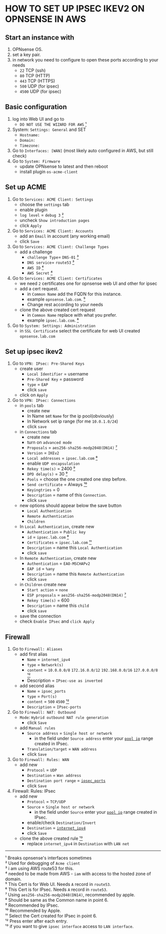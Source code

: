 # HOW TO SET UP IPSEC IKEV2 ON OPNSENSE IN AWS

## Start an instance with
1. OPNsense OS.
2. set a key pair.
3. in network you need to configure to open these ports according to your needs
    - `22` TCP (ssh)
    - `80` TCP (HTTP)
    - `443` TCP (HTTPS)
    - `500` UDP (for ipsec)
    - `4500` UDP (for ipsec)

## Basic configuration

1. log into Web UI and go to
    - `DO NOT USE THE WIZARD FOR AWS` [¹](#1)
2. System: `Settings: General` and SET
    - `Hostname:`
	- `Domain:`
    - `Timezone:`
3. Go to `Interfaces: [WAN]` (most likely auto configured in AWS, but still check)
4. Go to `System: Firmware`
    - update OPNsense to latest and then reboot
    - install plugin `os-acme-client`

## Set up ACME ##
1. Go to `Services: ACME Client: Settings`
	- choose the `settings` tab
  	- enable plugin
  	- `log level` = `debug 3` [²](#2)
  	- uncheck `Show introduction pages`
	- click `Apply`
2. Go to `Services: ACME Client: Accounts`
    - add an `Email` in account (any working email)
	- click `Save`
3. Go to `Services: ACME Client: Challenge Types`
    - add a challenge
        - `challenge Type`= `DNS-01` [³](#3)
        - `DNS service`= `route53` [³](#3)
        - `AWS ID` [⁴](#4)
        - `AWS Secret` [⁴](#4)
4. Go to `Services: ACME Client: Certificates`
    - we need `2` certificates one for opnsense web UI and other for ipsec
    - add a cert request.
		- in `Common Name` add the FQDN for this instance. 
        - example `opnsense.lab.com`. [⁵](#5)
      	- Change rest according to your needs
    - clone the above created cert request
    	- in `Common Name` replace with what you prefer. 
        - example `ipsec.lab.com`. [⁶](#6)
5. Go to `System: Settings: Administration`
    - in `SSL Certificate` select the certificate for web UI created `opnsense.lab.com` 

## Set up ipsec ikev2 ##
1. Go to `VPN: IPsec: Pre-Shared Keys`
    - create user
      	- `Local Identifier` = username
      	- `Pre-Shared Key` = password
      	- `type` = `EAP`
      	- click `save`
    - click on `Apply`
2. Go to `VPN: IPsec: Connections`
    - in `pools` tab
		- create new
      	- In Name set `Name` for the ip pool(obviously)
      	- In Network set ip range (for me `10.0.1.0/24`)<a id="pool"></a>
		- click `save`
    - in `Connections` tab
      	- create new 
        - turn on `advanced mode`
        - `Proposals` = `aes256-sha256-modp2048(DN14)` [⁷](#7)
        - `Version` = `IKEv2`
        - `Local addresses` = `ipsec.lab.com` [⁸](#8)
        - enable `UDP encapsulation`
        - `Rekey time(s)` = 2400 [⁹](#9)
        - `DPD delay(s)` = 30 [⁹](#9)
        - `Pools` = choose the one created one step before.
        - `Send certificate` = Always [¹⁰](#10)
        - `Keyingtries` = 0
        - `Description` = name of this `Connection`.
        - click `save`
    - new options should appear below the save button
        - `Local Authentication`
        - `Remote Authentication`
        - `Children`
    - In `Local Authentication`, create new 
        - `Authentication` = `Public key`
        - `id` = `ipsec.lab.com` [⁸](#8)
        - `Certificates` = `ipsec.lab.com` [¹¹](#11)
        - `Description` = name this `Local Authentication`
        - click `save`
    - In `Remote Authentication`, create new
        - `Authentication` = `EAO-MSCHAPv2`
        - `EAP id` = `%any`
        - `Description` = name this `Remote Authentication`
        - click `save`
    - in `Children` create new
        - `Start action` = `none`
        - `ESP proposals` = `aes256-sha256-modp2048(DN14)` [⁷](#7)
        - `Rekey time(s)` = 600
        - `Description` = name this `child`
        - click `save`
    - save the connection
    - check `Enable IPsec` and `click Apply`

##  Firewall ##
1. Go to `Firewall: Aliases`
    - add first alias
    	- `Name` = `internet_ipv4`<a id="FW-Alias1"></a>
      	- `type` = `Network(s)`
      	- `content` = `10.0.0.0/8` `172.16.0.0/12` `192.168.0.0/16` `127.0.0.0/8` [¹²](#12)
      	- Description = `IPsec-use as inverted`
    - add second alias
    	- `Name` = `ipsec_ports`<a id="FW-Alias2"></a>
      	- `type` = `Port(s)`
      	- `content` = `500` `4500` [¹²](#12)
      	- `Description` = `IPsec-ports`
2. Go to `Firewall: NAT: Outbound`
    - `Mode`:  `Hybrid outbound NAT rule generation`
    	- click `Save`
    - add `Manual rules`
    	- `Source address` = `Single host or network`
        	- in the field under `Source address` enter your [`pool ip`](#pool) range created in IPsec.
      	- `Translation/target` = `WAN address`
      	- click `Save`
3. Go to `Firewall: Rules: WAN`
    - add new
      - `Protocol` = `UDP`
      - `Destination` = `Wan address`
      - `Destination port range` = [`ipsec_ports`](#FW-Alias2)
      - click `Save`
4. Firewall: Rules: IPsec
    - add new
    	- `Protocol` = `TCP/UDP`
      	- `Source` = `Single host or network`
    		- in the field under `Source` enter your [`pool ip`](#pool) range created in IPsec.
      	- enable/check `Destination/Invert` 
      	- `Destination` = [`internet_ipv4`](#FW-Alias1)
      	- click `Save`
    - clone the above created rule [¹³](#13)
        - replace `internet_ipv4` in `Destination` with `LAN net`

---
<a id="1"></a>¹ Breaks opnsense's interfaces sometimes<br>
<a id="2"></a>² Used for debugging of `Acme client`<br>
<a id="3"></a>³ i am using AWS route53 for this.<br>
<a id="4"></a>⁴ needed to be made from AWS - `iam` with access to the hosted zone of domain.<br> 
<a id="5"></a>⁵ This Cert is for Web UI. Needs `A` record in `route53`.<br>
<a id="6"></a>⁶ This Cert is for IPsec. Needs `A` record in `route53`.<br>
<a id="7"></a>⁷ Using `aes256-sha256-modp2048(DN14)`, recommended by apple.<br>
<a id="8"></a>⁸ Should be same as the Common name in point 6.<br>
<a id="9"></a>⁹ Recommended by IPsec.<br>
<a id="10"></a>¹⁰ Recommended by Apple.<br>
<a id="11"></a>¹¹ Select the Cert created for IPsec in point 6.<br>
<a id="12"></a>¹² Press enter after each entry.<br>
<a id="13"></a>¹³ if you want to give `ipsec interface` access to `LAN interface`.
